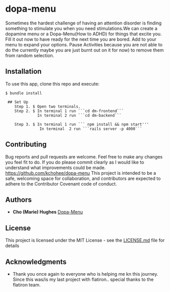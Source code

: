 # dopa-menu

Sometimes the hardest challenge of having an attention disorder is finding something to stimulate you when you need stimulations.We can create a dopamine menu or a Dopa-Menu(How to ADHD) for things that excite you. Fill it out now to have ready for the next time you are bored. Add to your menu to expand your options. Pause Activities because you are not able to do the currently maybe you are just burnt out on it for now) to remove them from random selection.


## Installation
To use this app, clone this repo and execute:
    
    $ bundle install
    
     ## Set Up 
        Step 1. $ Open two terminals.
        Step 2. $ In terminal 1 run ```cd dm-frontend```
                  In terminal 2 run ```cd dm-backend```

        Step 3. $ In terminal 1 run ``` npm install && npm start'''
                   In terminal  2 run ```rails server -p 4000```
## Contributing

Bug reports and pull requests are welcome. Feel free to make any changes you feel fit to do. If you do please commit clearly as I would like to understand what improvements could be made. https://github.com/kchohee/dopa-menu This project is intended to be a safe, welcoming space for collaboration, and contributors are expected to adhere to the Contributor Covenant code of conduct.

## Authors

* **Cho (Marie) Hughes** [Dopa-Menu](https://github.com/kchohee/dopa-menu)

## License

This project is licensed under the MIT License - see the [LICENSE.md](LICENSE.md) file for details

## Acknowledgments

* Thank you once again to everyone who is helping me kn this journey. Since this was/is my last project with flatiron.. special thanks to the flatiron team.
